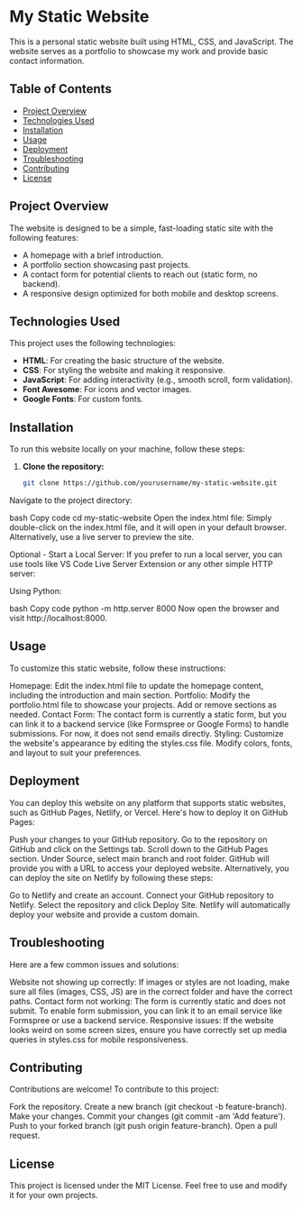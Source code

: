 # My Static Website

This is a personal static website built using HTML, CSS, and JavaScript. The website serves as a portfolio to showcase my work and provide basic contact information.

## Table of Contents

- [Project Overview](#project-overview)
- [Technologies Used](#technologies-used)
- [Installation](#installation)
- [Usage](#usage)
- [Deployment](#deployment)
- [Troubleshooting](#troubleshooting)
- [Contributing](#contributing)
- [License](#license)

## Project Overview

The website is designed to be a simple, fast-loading static site with the following features:

- A homepage with a brief introduction.
- A portfolio section showcasing past projects.
- A contact form for potential clients to reach out (static form, no backend).
- A responsive design optimized for both mobile and desktop screens.

## Technologies Used

This project uses the following technologies:

- **HTML**: For creating the basic structure of the website.
- **CSS**: For styling the website and making it responsive.
- **JavaScript**: For adding interactivity (e.g., smooth scroll, form validation).
- **Font Awesome**: For icons and vector images.
- **Google Fonts**: For custom fonts.

## Installation

To run this website locally on your machine, follow these steps:

1. **Clone the repository:**
   ```bash
   git clone https://github.com/yourusername/my-static-website.git
Navigate to the project directory:

bash
Copy code
cd my-static-website
Open the index.html file: Simply double-click on the index.html file, and it will open in your default browser. Alternatively, use a live server to preview the site.

Optional - Start a Local Server: If you prefer to run a local server, you can use tools like VS Code Live Server Extension or any other simple HTTP server:

Using Python:

bash
Copy code
python -m http.server 8000
Now open the browser and visit http://localhost:8000.

## Usage
To customize this static website, follow these instructions:

Homepage: Edit the index.html file to update the homepage content, including the introduction and main section.
Portfolio: Modify the portfolio.html file to showcase your projects. Add or remove sections as needed.
Contact Form: The contact form is currently a static form, but you can link it to a backend service (like Formspree or Google Forms) to handle submissions. For now, it does not send emails directly.
Styling: Customize the website's appearance by editing the styles.css file. Modify colors, fonts, and layout to suit your preferences.

## Deployment
You can deploy this website on any platform that supports static websites, such as GitHub Pages, Netlify, or Vercel. Here's how to deploy it on GitHub Pages:

Push your changes to your GitHub repository.
Go to the repository on GitHub and click on the Settings tab.
Scroll down to the GitHub Pages section.
Under Source, select main branch and root folder.
GitHub will provide you with a URL to access your deployed website.
Alternatively, you can deploy the site on Netlify by following these steps:

Go to Netlify and create an account.
Connect your GitHub repository to Netlify.
Select the repository and click Deploy Site.
Netlify will automatically deploy your website and provide a custom domain.

## Troubleshooting
Here are a few common issues and solutions:

Website not showing up correctly: If images or styles are not loading, make sure all files (images, CSS, JS) are in the correct folder and have the correct paths.
Contact form not working: The form is currently static and does not submit. To enable form submission, you can link it to an email service like Formspree or use a backend service.
Responsive issues: If the website looks weird on some screen sizes, ensure you have correctly set up media queries in styles.css for mobile responsiveness.

## Contributing
Contributions are welcome! To contribute to this project:

Fork the repository.
Create a new branch (git checkout -b feature-branch).
Make your changes.
Commit your changes (git commit -am 'Add feature').
Push to your forked branch (git push origin feature-branch).
Open a pull request.
## License
This project is licensed under the MIT License. Feel free to use and modify it for your own projects.
